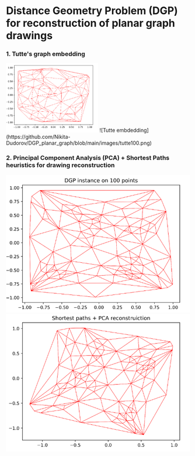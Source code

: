 # Distance Geometry Problem (DGP) for reconstruction of planar graph drawings   

### 1. Tutte's graph embedding
<img src="https://github.com/Nikita-Dudorov/DGP_planar_graph/blob/main/images/trian100.png" style="height:50%;width:50%;" >
![Tutte embdedding](https://github.com/Nikita-Dudorov/DGP_planar_graph/blob/main/images/tutte100.png)

### 2. Principal Component Analysis (PCA) + Shortest Paths heuristics for drawing reconstruction
![](https://github.com/Nikita-Dudorov/DGP_planar_graph/blob/main/images/Instance100.png)
![](https://github.com/Nikita-Dudorov/DGP_planar_graph/blob/main/images/FW_PCA100.png)
